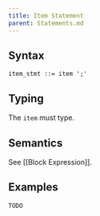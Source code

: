 ```yaml
---
title: Item Statement
parent: Statements.md
---
```


## Syntax

```
item_stmt ::= item ';'
```

## Typing

The ```item``` must type.

## Semantics

See [[Block Expression]].

## Examples

```rust
TODO
```

